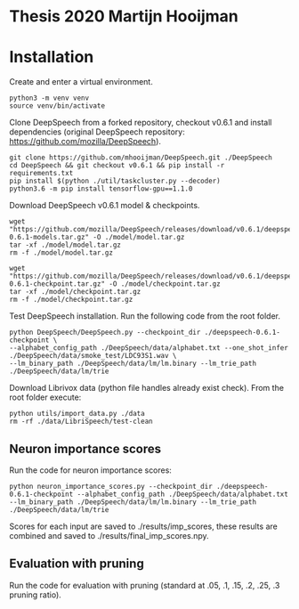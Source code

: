 # Thesis 2020 Martijn Hooijman

# Installation

Create and enter a virtual environment.
```
python3 -m venv venv
source venv/bin/activate
```

Clone DeepSpeech from a forked repository, checkout v0.6.1 and install dependencies (original DeepSpeech repository: https://github.com/mozilla/DeepSpeech).
```
git clone https://github.com/mhooijman/DeepSpeech.git ./DeepSpeech
cd DeepSpeech && git checkout v0.6.1 && pip install -r requirements.txt
pip install $(python ./util/taskcluster.py --decoder)
python3.6 -m pip install tensorflow-gpu==1.1.0
```

Download DeepSpeech v0.6.1 model & checkpoints.
```
wget "https://github.com/mozilla/DeepSpeech/releases/download/v0.6.1/deepspeech-0.6.1-models.tar.gz" -O ./model/model.tar.gz
tar -xf ./model/model.tar.gz
rm -f ./model/model.tar.gz

wget "https://github.com/mozilla/DeepSpeech/releases/download/v0.6.1/deepspeech-0.6.1-checkpoint.tar.gz" -O ./model/checkpoint.tar.gz
tar -xf ./model/checkpoint.tar.gz 
rm -f ./model/checkpoint.tar.gz
```

Test DeepSpeech installation. Run the following code from the root folder.
```
python DeepSpeech/DeepSpeech.py --checkpoint_dir ./deepspeech-0.6.1-checkpoint \
--alphabet_config_path ./DeepSpeech/data/alphabet.txt --one_shot_infer ./DeepSpeech/data/smoke_test/LDC93S1.wav \
--lm_binary_path ./DeepSpeech/data/lm/lm.binary --lm_trie_path ./DeepSpeech/data/lm/trie
```

Download Librivox data (python file handles already exist check). From the root folder execute:
```
python utils/import_data.py ./data
rm -rf ./data/LibriSpeech/test-clean
```

## Neuron importance scores
Run the code for neuron importance scores:
```
python neuron_importance_scores.py --checkpoint_dir ./deepspeech-0.6.1-checkpoint --alphabet_config_path ./DeepSpeech/data/alphabet.txt --lm_binary_path ./DeepSpeech/data/lm/lm.binary --lm_trie_path ./DeepSpeech/data/lm/trie
```
Scores for each input are saved to ./results/imp_scores, these results are combined and saved to ./results/final_imp_scores.npy.

## Evaluation with pruning
Run the code for evaluation with pruning (standard at .05, .1, .15, .2, .25, .3 pruning ratio).
```


















